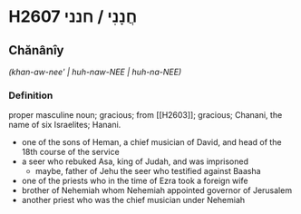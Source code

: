 # H2607 חֲנָנִי / חנני

## Chănânîy

_(khan-aw-nee' | huh-naw-NEE | huh-na-NEE)_

### Definition

proper masculine noun; gracious; from [[H2603]]; gracious; Chanani, the name of six Israelites; Hanani.

- one of the sons of Heman, a chief musician of David, and head of the 18th course of the service
- a seer who rebuked Asa, king of Judah, and was imprisoned
    - maybe, father of Jehu the seer who testified against Baasha
- one of the priests who in the time of Ezra took a foreign wife
- brother of Nehemiah whom Nehemiah appointed governor of Jerusalem
- another priest who was the chief musician under Nehemiah
